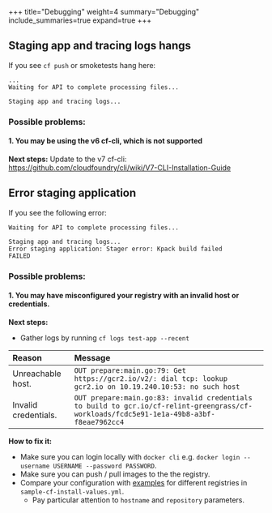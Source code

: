 +++
title="Debugging"
weight=4
summary="Debugging"
include_summaries=true
expand=true
+++


## Staging app and tracing logs hangs

If you see `cf push` or smoketests hang here:
```
...
Waiting for API to complete processing files...

Staging app and tracing logs...

```
### Possible problems:

#### 1. You may be using the v6 cf-cli, which is not supported

**Next steps:**
Update to the v7 cf-cli: https://github.com/cloudfoundry/cli/wiki/V7-CLI-Installation-Guide

## Error staging application

If you see the following error:
```
Waiting for API to complete processing files...

Staging app and tracing logs...
Error staging application: Stager error: Kpack build failed
FAILED
```
### Possible problems:

#### 1. You may have misconfigured your registry with an invalid host or credentials.

**Next steps:**
* Gather logs by running `cf logs test-app --recent`

| Reason | Message |
|:--|:--|
| Unreachable host. | `OUT prepare:main.go:79: Get https://gcr2.io/v2/: dial tcp: lookup gcr2.io on 10.19.240.10:53: no such host` |
| Invalid credentials. | `OUT prepare:main.go:83: invalid credentials to build to gcr.io/cf-relint-greengrass/cf-workloads/fcdc5e91-1e1a-49b8-a3bf-f8eae7962cc4` |

**How to fix it:**
* Make sure you can login locally with `docker cli` e.g.  `docker login --username USERNAME --password PASSWORD`.
* Make sure you can push / pull images to the the registry.
* Compare your configuration with [examples](https://github.com/cloudfoundry/cf-for-k8s/blob/master/sample-cf-install-values.yml#L123) for different registries in `sample-cf-install-values.yml`.
  * Pay particular attention to `hostname` and `repository` parameters.
